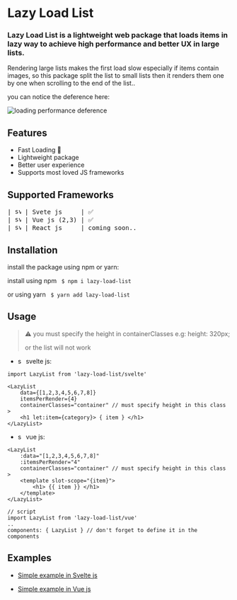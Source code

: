 # Lazy Load List

### Lazy Load List is a lightweight web package that loads items in lazy way to achieve high performance and better UX in large lists.

Rendering large lists makes the first load slow especially if items contain images, so this package split the list to small lists then it renders them one by one when scrolling to the end of the list..

you can notice the deference here:

![loading performance deference](https://lh3.googleusercontent.com/pw/AM-JKLXhB1jRKtOi4OhwEfINuYPKGD0LF4XBoQa0XbFoH9jUPQGW0GsOEl-cgnGzIrutEarCEwIDfV23jpI80P-xtIsgmv9oJD2KfImErE66p-5EukjEPCSVefObsHcS7FvZXnjSqC-MpnCpa-Vywq61KvGb=w1280-h720-no?authuser=0)
## Features

 - Fast Loading 🚀
 - Lightweight package
 - Better user experience 
 - Supports most loved JS frameworks

 

## Supported Frameworks
<pre>
| <img width="14" src="https://upload.wikimedia.org/wikipedia/commons/thumb/1/1b/Svelte_Logo.svg/1200px-Svelte_Logo.svg.png" alt="svelte logo"/> | Svete js     | ✅
| <img width="14" src="https://upload.wikimedia.org/wikipedia/commons/thumb/9/95/Vue.js_Logo_2.svg/2367px-Vue.js_Logo_2.svg.png" alt="svelte"/> | Vue js (2,3) | ✅
| <img width="14" src="https://upload.wikimedia.org/wikipedia/commons/thumb/4/47/React.svg/640px-React.svg.png" alt="svelte"/> | React js     | coming soon..
</pre>

## Installation

install the package using npm or yarn:

install using npm
`  $ npm i lazy-load-list `

or using yarn
`  $ yarn add lazy-load-list `

## Usage

> ⚠  you must specify the height in containerClasses 
> e.g:  height: 320px;
> 
> or the list will not work

- <img width="14" src="https://upload.wikimedia.org/wikipedia/commons/thumb/1/1b/Svelte_Logo.svg/1200px-Svelte_Logo.svg.png" alt="svelte logo"/> svelte js:

> 
	import LazyList from 'lazy-load-list/svelte'

	<LazyList
		data={[1,2,3,4,5,6,7,8]}
		itemsPerRender={4}
		containerClasses="container" // must specify height in this class
	>
		<h1 let:item={category}> { item } </h1>
	</LazyList>

- <img width="14" src="https://upload.wikimedia.org/wikipedia/commons/thumb/9/95/Vue.js_Logo_2.svg/2367px-Vue.js_Logo_2.svg.png" alt="svelte"/> vue js:

> 
	<LazyList
		:data="[1,2,3,4,5,6,7,8]"
		:itemsPerRender="4"
		containerClasses="container" // must specify height in this class
	>
		<template slot-scope="{item}">
			<h1> {{ item }} </h1>
		</template>
	</LazyList>
	
	// script
	import LazyList from 'lazy-load-list/vue'
	..
	components: { LazyList } // don't forget to define it in the components
	

## Examples

-  [Simple example in Svelte js](https://codesandbox.io)

-  [Simple example in Vue js](https://codesandbox.io)


